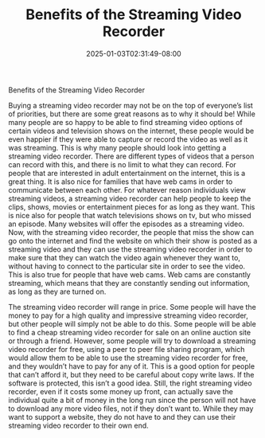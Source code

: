 ﻿---
title: "Benefits of the Streaming Video Recorder"
date: 2025-01-03T02:31:49-08:00
description: "video streaming Tips for Web Success"
featured_image: "/images/video streaming.jpg"
tags: ["video streaming"]
---

Benefits of the Streaming Video Recorder

Buying a streaming video recorder may not be on the top of everyone’s list of priorities, but there are some great reasons as to why it should be!  While many people are so happy to be able to find streaming video options of certain videos and television shows on the internet, these people would be even happier if they were able to capture or record the video as well as it was streaming.  This is why many people should look into getting a streaming video recorder.  There are different types of videos that a person can record with this, and there is no limit to what they can record.  For people that are interested in adult entertainment on the internet, this is a great thing.  It is also nice for families that have web cams in order to communicate between each other.  For whatever reason individuals view streaming videos, a streaming video recorder can help people to keep the clips, shows, movies or entertainment pieces for as long as they want.  This is nice also for people that watch televisions shows on tv, but who missed an episode.  Many websites will offer the episodes as a streaming video.  Now, with the streaming video recorder, the people that miss the show can go onto the internet and find the website on which their show is posted as a streaming video and they can use the streaming video recorder in order to make sure that they can watch the video again whenever they want to, without having to connect to the particular site in order to see the video.  This is also true for people that have web cams.  Web cams are constantly streaming, which means that they are constantly sending out information, as long as they are turned on.  

The streaming video recorder will range in price.  Some people will have the money to pay for a high quality and impressive streaming video recorder, but other people will simply not be able to do this.  Some people will be able to find a cheap streaming video recorder for sale on an online auction site or through a friend.  However, some people will try to download a streaming video recorder for free, using a peer to peer file sharing program, which would allow them to be able to use the streaming video recorder for free, and they wouldn’t have to pay for any of it.  This is a good option for people that can’t afford it, but they need to be careful about copy write laws.  If the software is protected, this isn’t a good idea.  Still, the right streaming video recorder, even if it costs some money up front, can actually save the individual quite a bit of money in the long run since the person will not have to download any more video files, not if they don’t want to.  While they may want to support a website, they do not have to and they can use their streaming video recorder to their own end.

